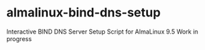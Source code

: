# almalinux-bind-dns-setup
Interactive BIND DNS Server Setup Script for AlmaLinux 9.5
Work in progress
